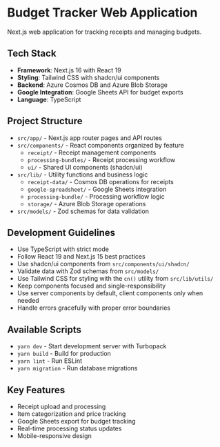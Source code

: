 # Budget Tracker Web Application

Next.js web application for tracking receipts and managing budgets.

## Tech Stack

- **Framework**: Next.js 16 with React 19
- **Styling**: Tailwind CSS with shadcn/ui components
- **Backend**: Azure Cosmos DB and Azure Blob Storage
- **Google Integration**: Google Sheets API for budget exports
- **Language**: TypeScript

## Project Structure

- `src/app/` - Next.js app router pages and API routes
- `src/components/` - React components organized by feature
  - `receipt/` - Receipt management components
  - `processing-bundles/` - Receipt processing workflow
  - `ui/` - Shared UI components (shadcn/ui)
- `src/lib/` - Utility functions and business logic
  - `receipt-data/` - Cosmos DB operations for receipts
  - `google-spreadsheet/` - Google Sheets integration
  - `processing-bundle/` - Processing workflow logic
  - `storage/` - Azure Blob Storage operations
- `src/models/` - Zod schemas for data validation

## Development Guidelines

- Use TypeScript with strict mode
- Follow React 19 and Next.js 15 best practices
- Use shadcn/ui components from `src/components/ui/shadcn/`
- Validate data with Zod schemas from `src/models/`
- Use Tailwind CSS for styling with the `cn()` utility from `src/lib/utils/`
- Keep components focused and single-responsibility
- Use server components by default, client components only when needed
- Handle errors gracefully with proper error boundaries

## Available Scripts

- `yarn dev` - Start development server with Turbopack
- `yarn build` - Build for production
- `yarn lint` - Run ESLint
- `yarn migration` - Run database migrations

## Key Features

- Receipt upload and processing
- Item categorization and price tracking
- Google Sheets export for budget tracking
- Real-time processing status updates
- Mobile-responsive design
